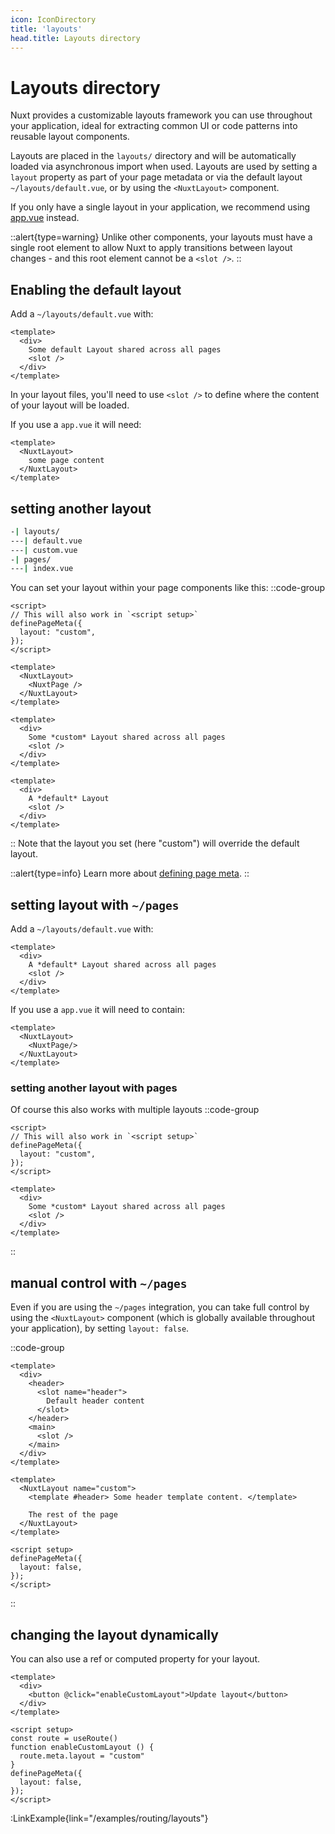 ```yaml
---
icon: IconDirectory
title: 'layouts'
head.title: Layouts directory
---
```


# Layouts directory

Nuxt provides a customizable layouts framework you can use throughout your application, ideal for extracting common UI or code patterns into reusable layout components.

Layouts are placed in the `layouts/` directory and will be automatically loaded via asynchronous import when used. Layouts are used by setting a `layout` property as part of your page metadata or via the default layout `~/layouts/default.vue`, or by using the `<NuxtLayout>` component.

If you only have a single layout in your application, we recommend using [app.vue](/guide/directory-structure/app) instead.

::alert{type=warning}
Unlike other components, your layouts must have a single root element to allow Nuxt to apply transitions between layout changes - and this root element cannot be a `<slot />`.
::

## Enabling the default layout

Add a `~/layouts/default.vue` with:

```vue [layouts/default.vue]
<template>
  <div>
    Some default Layout shared across all pages
    <slot />
  </div>
</template>
```

In your layout files, you'll need to use `<slot />` to define where the content of your layout will be loaded.

If you use a `app.vue` it will need:

```vue [app.vue]
<template>
  <NuxtLayout>
    some page content
  </NuxtLayout>
</template>
```

## setting another layout

```bash
-| layouts/
---| default.vue
---| custom.vue
-| pages/
---| index.vue
```

You can set your layout within your page components like this:
::code-group

```vue{}[app.vue]
<script>
// This will also work in `<script setup>`
definePageMeta({
  layout: "custom",
});
</script>
```

```vue{}[app.vue]
<template>
  <NuxtLayout>
    <NuxtPage />
  </NuxtLayout>
</template>
```

```vue [layouts/custom.vue]
<template>
  <div>
    Some *custom* Layout shared across all pages
    <slot />
  </div>
</template>
```

```vue [layouts/default.vue]
<template>
  <div>
    A *default* Layout
    <slot />
  </div>
</template>
```

::
Note that the layout you set (here "custom") will override the default layout.

::alert{type=info}
Learn more about [defining page meta](/guide/directory-structure/pages#page-metadata).
::

## setting layout with `~/pages`

Add a `~/layouts/default.vue` with:

```vue [layouts/default.vue]
<template>
  <div>
    A *default* Layout shared across all pages
    <slot />
  </div>
</template>
```

If you use a `app.vue` it will need to contain:

```vue [app.vue]
<template>
  <NuxtLayout>
    <NuxtPage/>
  </NuxtLayout>
</template>
```

### setting another layout with pages

Of course this also works with multiple layouts
::code-group

```vue{}[pages/index.vue]
<script>
// This will also work in `<script setup>`
definePageMeta({
  layout: "custom",
});
</script>
```

```vue [layouts/custom.vue]
<template>
  <div>
    Some *custom* Layout shared across all pages
    <slot />
  </div>
</template>
```

::

## manual control with `~/pages`

Even if you are using the `~/pages` integration, you can take full control by using the `<NuxtLayout>` component (which is globally available throughout your application), by setting `layout: false`.

::code-group

```vue [layouts/custom.vue]
<template>
  <div>
    <header>
      <slot name="header">
        Default header content
      </slot>
    </header>
    <main>
      <slot />
    </main>
  </div>
</template>
```

```vue [pages/index.vue]
<template>
  <NuxtLayout name="custom">
    <template #header> Some header template content. </template>

    The rest of the page
  </NuxtLayout>
</template>

<script setup>
definePageMeta({
  layout: false,
});
</script>
```

::

## changing the layout dynamically

You can also use a ref or computed property for your layout.

```vue
<template>
  <div>
    <button @click="enableCustomLayout">Update layout</button>
  </div>
</template>

<script setup>
const route = useRoute()
function enableCustomLayout () {
  route.meta.layout = "custom"
}
definePageMeta({
  layout: false,
});
</script>
```

:LinkExample{link="/examples/routing/layouts"}
